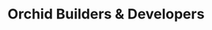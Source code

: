 ---
title: "Orchid Builders & Developers"
url: /karachi/orchid-builders-and-developers/
shop: mall
---